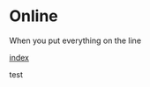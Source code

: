 # Online

When you put everything on the line</p>

[index](https://srenan.github.io/online/index.html)

<p> test </p>
